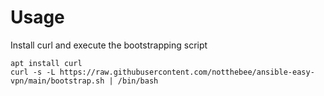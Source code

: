 # Usage

Install curl and execute the bootstrapping script

```
apt install curl
curl -s -L https://raw.githubusercontent.com/notthebee/ansible-easy-vpn/main/bootstrap.sh | /bin/bash
```
